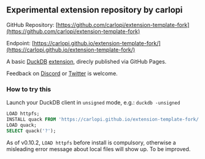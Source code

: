 ## Experimental extension repository by carlopi

GitHub Repository: [https://github.com/carlopi/extension-template-fork](https://github.com/carlopi/extension-template-fork)

Endpoint: [https://carlopi.github.io/extension-template-fork/](https://carlopi.github.io/extension-template-fork/)

A basic [DuckDB](https://duckdb.org) [extension](https://duckdb.org/docs/extensions/overview.html), direcly published via GitHub Pages.

Feedback on [Discord](https://discord.duckdb.org) or [Twitter](https://twitter.com/carlo_piovesan) is welcome.

### How to try this

Launch your DuckDB client in `unsigned` mode, e.g.: `duckdb -unsigned`

```sql
LOAD httpfs;
INSTALL quack FROM 'https://carlopi.github.io/extension-template-fork/';
LOAD quack;
SELECT quack('?');
```

As of v0.10.2, `LOAD httpfs` before install is compulsory, otherwise a misleading error message about local files will show up. To be improved.

